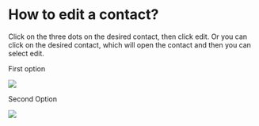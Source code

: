 # How to edit a contact?

<p class="no-margin">Click on the three dots on the desired contact, then click edit. Or you can click on the desired contact, which will open the contact and then you can select edit.</p>
<p class="no-margin"></p>
<p class="no-margin">First option</p>
<p class="no-margin"></p>
<div class="intercom-container"><img src="/assets/img/teams-pro/image_81.png"></div><p class="no-margin">Second Option</p>
<p class="no-margin"></p>
<div class="intercom-container"><img src="/assets/img/teams-pro/image_82.png"></div>

<Hubspot />

